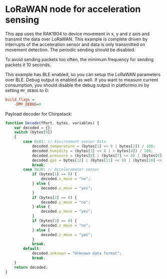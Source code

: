 # LoRaWAN node for acceleration sensing

This app uses the RAK1904 to device movement in x, y and z axis and transmit the data over LoRaWAN. This example is complete driven by interrupts of the acceleration sensor and data is only transmitted on movement detection.
The periodic sending should be disabled.

To avoid sending packets too often, the minimum frequency for sending packets it 10 seconds. 

This example has BLE enabled, so you can setup the LoRaWAN parameters over BLE. 
Debug output is enabled as well. If you want to measure current consumption, you should disable the debug output in platformio.ini by setting `MY_DEBUG` to 0:
```ini
build_flags = 
	-DMY_DEBUG=0
```

Payload decoder for Chirpstack:    
```js
function Decode(fPort, bytes, variables) {
	var decoded = {};
	switch (bytes[0])
	{
		case 0x01: // Environment sensor data
			decoded.temperature = (bytes[1] << 8 | bytes[2]) / 100;
			decoded.humidity = (bytes[3] << 8 | + bytes[4]) / 100;
			decoded.pressure = (bytes[8] | (bytes[7] << 8) | (bytes[6] << 16) | (bytes[5] << 24)) / 100;
			decoded.gas = bytes[12] | (bytes[11] << 8) | (bytes[10] << 16) | (bytes[9] << 24);
			break;
		case 0x30: // Accelerometer sensor
        	if (bytes[1] == 0) {
				decoded.x_move = "no";
            } else {
				decoded.x_move = "yes";
            }
        	if (bytes[2] == 0) {
				decoded.y_move = "no";
            } else {
				decoded.y_move = "yes";
            }
        	if (bytes[3] == 0) {
				decoded.z_move = "no";
            } else {
				decoded.z_move = "yes";
            }
			break;
		default:
			decoded.unknown = "Unknown data format";
			break;
	}
	return decoded;
}
```